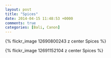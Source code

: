 ```yaml
---
layout: post
title: "Spices"
date: 2014-04-15 11:48:53 +0000
comments: true
categories: [Bali, Canon]
---
```


{% flickr_image 12690800243 z center Spices %}


{% flickr_image 12691152104 z center Spices %}